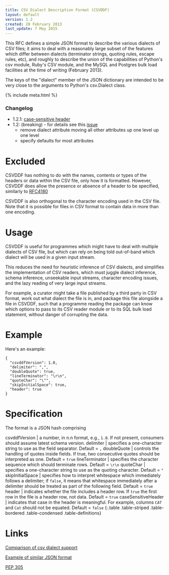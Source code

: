 ```yaml
---
title: CSV Dialect Description Format (CSVDDF)
layout: default
version: 1.2
created: 20 February 2013
last_update: 7 May 2015
---
```


This RFC defines a simple JSON format to describe the various dialects
of CSV files; it aims to deal with a reasonably large subset of the
features which differ between dialects (terminator strings, quoting
rules, escape rules, etc), and roughly to describe the union of the
capabilities of Python's csv module, Ruby's CSV module, and the MySQL
and Postgres bulk load facilities at the time of writing (February
2013).

The keys of the "dialect" member of the JSON dictionary are intended to
be very close to the arguments to Python's csv.Dialect class.

{% include meta.html %}

### Changelog

- 1.2.1: [case-sensitive header](https://github.com/dataprotocols/dataprotocols/issues/193#issuecomment-99774395)
- 1.2: (breaking) - for details see this
[issue](https://github.com/dataprotocols/dataprotocols/issues/99)
  - remove dialect attribute moving all other attributes up one level up one level
  - specify defaults for most attributes

Excluded
========

CSVDDF has nothing to do with the names, contents or types of the
headers or data within the CSV file, only how it is formatted. However,  
CSVDDF does allow the presence or absence of a header to be specified, 
similarly to [RFC4180](http://www.ietf.org/rfc/rfc4180.txt) 

CSVDDF is also orthogonal to the character encoding used in the CSV
file. Note that it is possible for files in CSV format to contain data
in more than one encoding.

Usage
=====

CSVDDF is useful for programmes which might have to deal with multiple
dialects of CSV file, but which can rely on being told out-of-band which
dialect will be used in a given input stream.

This reduces the need for heuristic inference of CSV dialects, and
simplifies the implementation of CSV readers, which must juggle dialect
inference, schema inference, unseekable input streams, character
encoding issues, and the lazy reading of very large input streams.

For example, a curator might take a file published by a third party in
CSV format, work out what dialect the file is in, and package this file
alongside a file in CSVDDF, such that a programme reading the package
can know which options to pass to its CSV reader module or to its SQL
bulk load statement, without danger of corrupting the data.

Example
=======

Here's an example:

    {
      "csvddfVersion": 1.0,
      "delimiter": ",",
      "doubleQuote": true,
      "lineTerminator": "\r\n",
      "quoteChar": "\"",
      "skipInitialSpace": true,
      "header": true
    }

Specification
=============

The format is a JSON hash comprising


csvddfVersion    | a number, in n.n format, e.g., `1.0`. If not present, consumers should assume latest schema version.
delimiter        | specifies a one-character string to use as the field separator. Default = `,`
doubleQuote      | controls the handling of quotes inside fields. If true, two consecutive quotes should be interpreted as one. Default = `true`
lineTerminator   | specifies the character sequence which should terminate rows. Default = `\r\n`
quoteChar        | specifies a one-character string to use as the quoting character. Default = `"`
skipInitialSpace | specifies how to interpret whitespace which immediately follows a delimiter; if `false`, it means that whitespace immediately after a delimiter should be treated as part of the following field. Default = `true`
header        	 | indicates whether the file includes a header row. If `true` the first row in the file is a header row, not data. Default = `true`
caseSensitiveHeader | indicates that case in the header is meaningful. For example, columns `CAT` and `Cat` should not be equated. Default = `false`
{:.table .table-striped .table-bordered .table-condensed .table-definitions}

Links
=====

[Comparison of csv dialect
support](https://docs.google.com/spreadsheet/ccc?key=0AmU3V2vcPKrIdEhoU1NQSWtoQmJwcUNCelJtdkx2bFE&usp=sharing)

[Example of similar JSON
format](http://panda.readthedocs.org/en/latest/api.html#data-uploads)

[PEP 305](http://www.python.org/dev/peps/pep-0305/)
